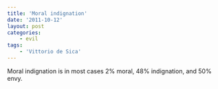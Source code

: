 ```yaml
---
title: 'Moral indignation'
date: '2011-10-12'
layout: post
categories:
    - evil
tags:
    - 'Vittorio de Sica'
---
```


Moral indignation is in most cases 2% moral, 48% indignation, and 50% envy.